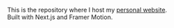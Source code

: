 This is the repository where I host my [personal website](https://steph-portfolio-azure.vercel.app).
<br>
Built with Next.js and Framer Motion.
